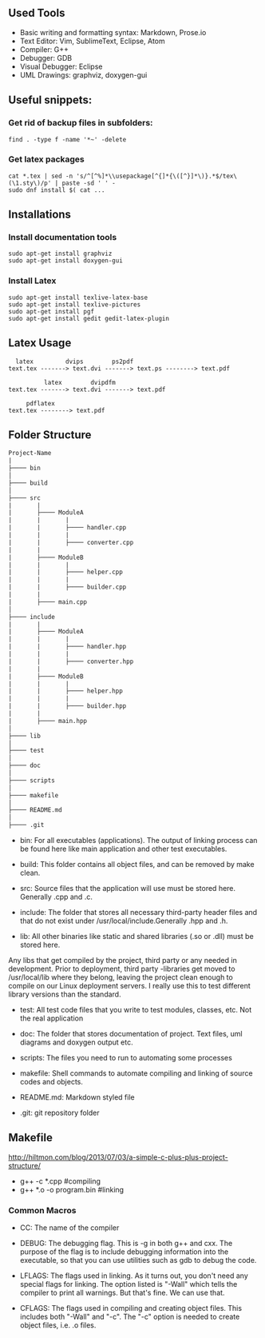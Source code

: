## Used Tools
- Basic writing and formatting syntax: Markdown, Prose.io
- Text Editor: Vim, SublimeText, Eclipse, Atom
- Compiler: G++
- Debugger: GDB
- Visual Debugger: Eclipse
- UML Drawings: graphviz, doxygen-gui


## Useful snippets:
### Get rid of backup files in subfolders:
	find . -type f -name '*~' -delete
### Get latex packages 
	cat *.tex | sed -n 's/^[^%]*\\usepackage[^{]*{\([^}]*\)}.*$/tex\(\1.sty\)/p' | paste -sd ' ' -
	sudo dnf install $( cat ...
## Installations
### Install documentation tools
	sudo apt-get install graphviz
	sudo apt-get install doxygen-gui
### Install Latex 
	sudo apt-get install texlive-latex-base
	sudo apt-get install texlive-pictures 
	sudo apt-get install pgf
	sudo apt-get install gedit gedit-latex-plugin
## Latex Usage
	  latex		    dvips	     ps2pdf			
	text.tex -------> text.dvi -------> text.ps --------> text.pdf
	
			  latex		   dvipdfm
	text.tex -------> text.dvi -------> text.pdf

	 	 pdflatex
	text.tex --------> text.pdf
## Folder Structure

 ```html
Project-Name  
|	
├──── bin	
│	
├──── build	
│	
├──── src  
|		|	
|		├──── ModuleA	
|		|		|
|		|		├──── handler.cpp	
|		|		|	
|		|		├──── converter.cpp 
|		|  
|		├──── ModuleB  
|		|		|
|		|		├──── helper.cpp
|		|		|
|		|		├──── builder.cpp
|		|		
|		├──── main.cpp	
│
├──── include
|		|	
|		├──── ModuleA
|		|		|
|		|		├──── handler.hpp
|		|		|
|		|		├──── converter.hpp
|		|		
|		├──── ModuleB
|		|		|
|		|		├──── helper.hpp
|		|		|
|		|		├──── builder.hpp
|		|		
|		├──── main.hpp
│
├──── lib
│
├──── test
│
├──── doc
│
├──── scripts
│
├──── makefile
│
├──── README.md
│
├──── .git
```

- bin: For all executables (applications). The output of linking process can be found here like main application and other test executables.

- build: This folder contains all object files, and can be removed by make clean.

- src: Source files that the application will use must be stored here. Generally .cpp and .c.

- include: The folder that stores all necessary third-party header files and that do not exist under /usr/local/include.Generally .hpp and .h.

- lib: All other binaries like static and shared libraries (.so or .dll) must be stored here.

Any libs that get compiled by the project, third party or any needed in development. Prior to deployment, third party -libraries get moved to /usr/local/lib where they belong, leaving the project clean enough to compile on our Linux deployment servers. I really use this to test different library versions than the standard.

- test: All test code files that you write to test modules, classes, etc. Not the real application

- doc: The folder that stores documentation of project. Text files, uml diagrams and doxygen output etc. 

- scripts: The files you need to run to automating some processes

- makefile: Shell commands to automate compiling and linking of source codes and objects.

- README.md: Markdown styled file

- .git: git repository folder


## Makefile

http://hiltmon.com/blog/2013/07/03/a-simple-c-plus-plus-project-structure/

- g++ -c *.cpp #compiling
- g++ *.o -o program.bin #linking 


### Common Macros
- CC: The name of the compiler

- DEBUG: The debugging flag. This is -g in both g++ and cxx. The purpose of the flag is to include debugging information into the executable, so that you can use utilities such as gdb to debug the code.

- LFLAGS: The flags used in linking. As it turns out, you don't need any special flags for linking. The option listed is "-Wall" which tells the compiler to print all warnings. But that's fine. We can use that.

- CFLAGS: The flags used in compiling and creating object files. This includes both "-Wall" and "-c". The "-c" option is needed to create object files, i.e. .o files.

